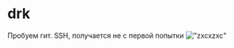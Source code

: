 # drk

Пробуем гит. SSH, получается не с первой попытки
!["zxcxzxc"](https://github.githubassets.com/images/modules/logos_page/GitHub-Mark.png)
